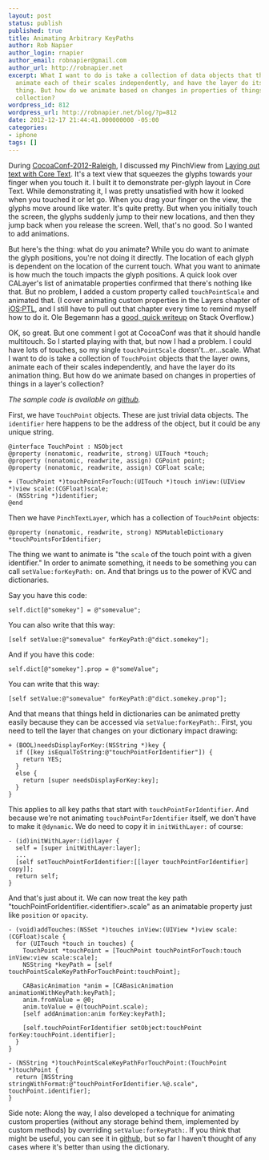 ```yaml
---
layout: post
status: publish
published: true
title: Animating Arbitrary KeyPaths
author: Rob Napier
author_login: rnapier
author_email: robnapier@gmail.com
author_url: http://robnapier.net
excerpt: What I want to do is take a collection of data objects that the layer owns,
  animate each of their scales independently, and have the layer do its animation
  thing. But how do we animate based on changes in properties of things in a layer's
  collection?
wordpress_id: 812
wordpress_url: http://robnapier.net/blog/?p=812
date: 2012-12-17 21:44:41.000000000 -05:00
categories:
- iphone
tags: []
---
```

During <a href="http://cocoaconf.com/raleigh-2012/home">CocoaConf-2012-Raleigh</a>, I discussed my PinchView from <a href="http://robnapier.net/blog/laying-out-text-with-coretext-547">Laying out text with Core Text</a>. It's a text view that squeezes the glyphs towards your finger when you touch it. I built it to demonstrate per-glyph layout in Core Text. While demonstrating it, I was pretty unsatisfied with how it looked when you touched it or let go. When you drag your finger on the view, the glyphs move around like water. It's quite pretty. But when you initially touch the screen, the glyphs suddenly jump to their new locations, and then they jump back when you release the screen. Well, that's no good. So I wanted to add animations.

But here's the thing: what do you animate? While you do want to animate the glyph positions, you're not doing it directly. The location of each glyph is dependent on the location of the current touch. What you want to animate is how much the touch impacts the glyph positions. A quick look over CALayer's list of animatable properties confirmed that there's nothing like that. But no problem, I added a custom property called `touchPointScale` and animated that. (I cover animating custom properties in the Layers chapter of <a href="http://iosptl.com">iOS:PTL</a>, and I still have to pull out that chapter every time to remind myself how to do it. Ole Begemann has a <a href="http://stackoverflow.com/questions/2395382/animating-a-custom-property-of-calayer-subclass">good, quick writeup</a> on Stack Overflow.)

OK, so great. But one comment I got at CocoaConf was that it should handle multitouch. So I started playing with that, but now I had a problem. I could have lots of touches, so my single `touchPointScale` doesn't...er...scale. What I want to do is take a collection of `TouchPoint` objects that the layer owns, animate each of their scales independently, and have the layer do its animation thing. But how do we animate based on changes in properties of things in a layer's collection?
<a id="more"></a><a id="more-812"></a>

*The sample code is available on <a href="https://github.com/rnapier/richtext-coretext/tree/master/PinchText">github</a>.*

First, we have `TouchPoint` objects. These are just trivial data objects. The `identifier` here happens to be the address of the object, but it could be any unique string.

    @interface TouchPoint : NSObject
    @property (nonatomic, readwrite, strong) UITouch *touch;
    @property (nonatomic, readwrite, assign) CGPoint point;
    @property (nonatomic, readwrite, assign) CGFloat scale;

    + (TouchPoint *)touchPointForTouch:(UITouch *)touch inView:(UIView *)view scale:(CGFloat)scale;
    - (NSString *)identifier;
    @end

Then we have `PinchTextLayer`, which has a collection of `TouchPoint` objects:

    @property (nonatomic, readwrite, strong) NSMutableDictionary *touchPointsForIdentifier;

The thing we want to animate is "the `scale` of the touch point with a given identifier." In order to animate something, it needs to be something you can call `setValue:forKeyPath:` on. And that brings us to the power of KVC and dictionaries.

Say you have this code:

    self.dict[@"somekey"] = @"somevalue";

You can also write that this way:

    [self setValue:@"somevalue" forKeyPath:@"dict.somekey"];

And if you have this code:

    self.dict[@"somekey"].prop = @"someValue";

You can write that this way:

    [self setValue:@"somevalue" forKeyPath:@"dict.somekey.prop"];

And that means that things held in dictionaries can be animated pretty easily because they can be accessed via `setValue:forKeyPath:`. First, you need to tell the layer that changes on your dictionary impact drawing:

    + (BOOL)needsDisplayForKey:(NSString *)key {
      if ([key isEqualToString:@"touchPointForIdentifier"]) {
        return YES;
      }
      else {
        return [super needsDisplayForKey:key];
      }
    }

This applies to all key paths that start with `touchPointForIdentifier`. And because we're not animating `touchPointForIdentifier` itself, we don't have to make it `@dynamic`. We do need to copy it in `initWithLayer:` of course:

    - (id)initWithLayer:(id)layer {
      self = [super initWithLayer:layer];
      ...
      [self setTouchPointForIdentifier:[[layer touchPointForIdentifier] copy]];
      return self;
    }

And that's just about it. We can now treat the key path "touchPointForIdentifier.&lt;identifier&gt;.scale" as an animatable property just like `position` or `opacity`.

    - (void)addTouches:(NSSet *)touches inView:(UIView *)view scale:(CGFloat)scale {
      for (UITouch *touch in touches) {
        TouchPoint *touchPoint = [TouchPoint touchPointForTouch:touch inView:view scale:scale];
        NSString *keyPath = [self touchPointScaleKeyPathForTouchPoint:touchPoint];

        CABasicAnimation *anim = [CABasicAnimation animationWithKeyPath:keyPath];
        anim.fromValue = @0;
        anim.toValue = @(touchPoint.scale);
        [self addAnimation:anim forKey:keyPath];

        [self.touchPointForIdentifier setObject:touchPoint forKey:touchPoint.identifier];
      }
    }

    - (NSString *)touchPointScaleKeyPathForTouchPoint:(TouchPoint *)touchPoint {
      return [NSString stringWithFormat:@"touchPointForIdentifier.%@.scale", touchPoint.identifier];
    }

Side note: Along the way, I also developed a technique for animating custom properties (without any storage behind them, implemented by custom methods) by overriding `setValue:forKeyPath:`. If you think that might be useful, you can see it in <a href="https://github.com/rnapier/richtext-coretext/tree/4eb482dcfe2340f09d553c707a5b3b2a4116ff63">github</a>, but so far I haven't thought of any cases where it's better than using the dictionary.
